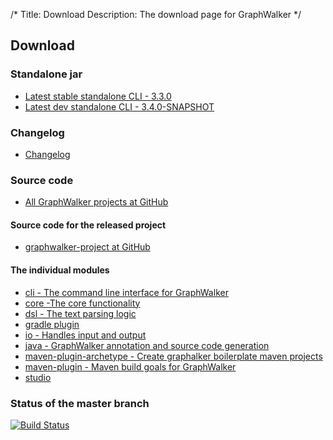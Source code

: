 /*
Title: Download
Description: The download page for GraphWalker
*/

## Download

### Standalone jar
* [Latest stable standalone CLI - 3.3.0](/archive/graphwalker-cli-3.3.0.jar)<br>
* [Latest dev standalone CLI - 3.4.0-SNAPSHOT](/archive/graphwalker-cli-3.4.0-SNAPSHOT.jar)<br>

### Changelog
* [Changelog](/download/changelog)<br>

### Source code
 * [All GraphWalker projects at GitHub](https://github.com/GraphWalker)
  
#### Source code for the released project
 * [graphwalker-project at GitHub](https://github.com/GraphWalker/graphwalker-project)
 
#### The individual modules
 * [cli - The command line interface for GraphWalker](https://github.com/GraphWalker/graphwalker-project/tree/master/graphwalker-cli)
 * [core -The core functionality](https://github.com/GraphWalker/graphwalker-project/tree/master/graphwalker-core)
 * [dsl - The text parsing logic](https://github.com/GraphWalker/graphwalker-project/tree/master/graphwalker-dsl)
 * [gradle plugin](https://github.com/GraphWalker/graphwalker-project/tree/master/graphwalker-gradle-plugin)
 * [io - Handles input and output](https://github.com/GraphWalker/graphwalker-project/tree/master/graphwalker-io)
 * [java - GraphWalker annotation and source code generation](https://github.com/GraphWalker/graphwalker-project/tree/master/graphwalker-java)
 * [maven-plugin-archetype - Create graphalker boilerplate maven projects](https://github.com/GraphWalker/graphwalker-project/tree/master/graphwalker-maven-archetype)
 * [maven-plugin - Maven build goals for GraphWalker](https://github.com/GraphWalker/graphwalker-project/tree/master/graphwalker-maven-plugin)
 * [studio ](https://github.com/GraphWalker/graphwalker-project/tree/master/graphwalker-studio)

### Status of the master branch
[![Build Status](https://travis-ci.org/GraphWalker/graphwalker-project.svg?branch=master)](https://travis-ci.org/GraphWalker/graphwalker-project)
